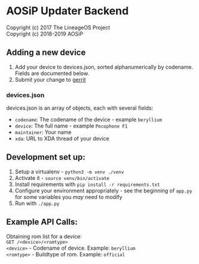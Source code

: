 AOSiP Updater Backend
=======================
Copyright (c) 2017 The LineageOS Project<br>
Copyright (c) 2018-2019 AOSiP<br>

Adding a new device
---
1. Add your device to devices.json, sorted alphanumerically by codename. Fields are documented below.
2. Submit your change to [gerrit](https://review.aosiprom.com)

### devices.json
devices.json is an array of objects, each with several fields:

* `codename`: The codename of the device - example `beryllium`
* `device`: The full name - example `Pocophone F1`
* `maintainer`: Your name
* `xda`: URL to XDA thread of your device

Development set up:
---
1. Setup a virtualenv - `python3 -m venv ./venv`
2. Activate it - `source venv/bin/activate`
3. Install requirements with `pip install -r requirements.txt`
4. Configure your environment appropriately - see the beginning of `app.py` for some variables you _may_ need to modify
5. Run with `./app.py`


Example API Calls:
---
Obtaining rom list for a device:<br>
`GET /<device>/<romtype>` <br>
`<device>` - Codename of device. Example: `beryllium`<br>
`<romtype>` - Buildtype of rom. Example: `official`<br>